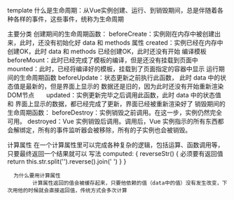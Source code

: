 template
什么是生命周期：从Vue实例创建、运行、到销毁期间，总是伴随着各种各样的事件，这些事件，统称为生命周期

主要分类
创建期间的生命周期函数：
      beforeCreate：实例刚在内存中被创建出来，此时，还没有初始化好 data 和 methods 属性
      created：实例已经在内存中创建OK，此时 data 和 methods 已经创建OK，此时还没有开始 
编译模板
      beforeMount：此时已经完成了模板的编译，但是还没有挂载到页面中
      mounted：此时，已经将编译好的模板，挂载到了页面指定的容器中显示
运行期间的生命周期函数
      beforeUpdate：状态更新之前执行此函数， 此时 data 中的状态值是最新的，但是界面上显示的 数据还是旧的，因为此时还没有开始重新渲染DOM节点
      updated：实例更新完毕之后调用此函数，此时 data 中的状态值 和 界面上显示的数据，都已经完成了更新，界面已经被重新渲染好了
销毁期间的生命周期函数：
      beforeDestroy：实例销毁之前调用。在这一步，实例仍然完全可用。
      destroyed：Vue 实例销毁后调用。调用后，Vue 实例指示的所有东西都会解绑定，所有的事件监听器会被移除，所有的子实例也会被销毁。 

计算属性
      在一个计算属性里可以完成各种复杂的逻辑，包括运算、函数调用等，只要最终返回一个结果就可以
      写法
      computed: {
            reverseStr() {
                  必须要有返回值
                  return this.str.split('').reverse().join(' ')
            }
      }

      为什么要用计算属性
            计算属性返回的值会被缓存起来，只要他依赖的值（data中的值）没有发生改变，下次用他的时候就会直接返回值，传统方式会多次计算